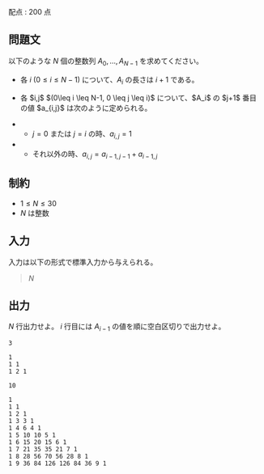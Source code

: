 配点 : $200$ 点

## 問題文

以下のような $N$ 個の整数列 $A_0,\ldots,A_{N-1}$ を求めてください。

- 各 $i$ $(0\leq i \leq N-1)$ について、$A_i$ の長さは $i+1$ である。
- <p>各 $i,j$ $(0\leq i \leq N-1, 0 \leq j \leq i)$ について、$A_i$ の $j+1$ 番目の値 $a_{i,j}$ は次のように定められる。</p>
-   - $j=0$ または $j=i$ の時、$a_{i,j}=1$
-   - それ以外の時、$a_{i,j} = a_{i-1,j-1} + a_{i-1,j}$

## 制約

- $1 \leq N \leq 30$
- $N$ は整数

## 入力

入力は以下の形式で標準入力から与えられる。

> $N$

## 出力

$N$ 行出力せよ。 $i$ 行目には $A_{i-1}$ の値を順に空白区切りで出力せよ。

```input1
3
```

```output1
1
1 1
1 2 1
```

```input2
10
```

```output2
1
1 1
1 2 1
1 3 3 1
1 4 6 4 1
1 5 10 10 5 1
1 6 15 20 15 6 1
1 7 21 35 35 21 7 1
1 8 28 56 70 56 28 8 1
1 9 36 84 126 126 84 36 9 1
```